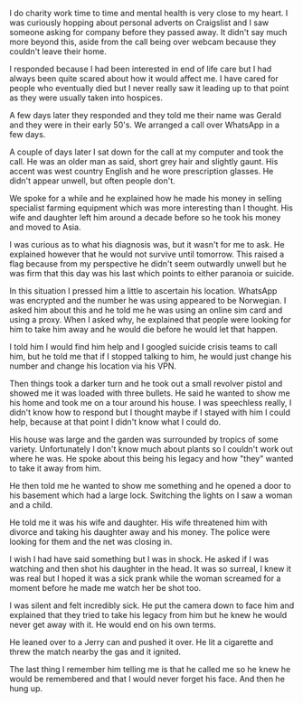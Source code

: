 I do charity work time to time and mental health is very close to my heart. I was curiously hopping about personal adverts on Craigslist and I saw someone asking for company before they passed away. It didn't say much more beyond this, aside from the call being over webcam because they couldn't leave their home.

I responded because I had been interested in end of life care but I had always been quite scared about how it would affect me. I have cared for people who eventually died but I never really saw it leading up to that point as they were usually taken into hospices.

A few days later they responded and they told me their name was Gerald and they were in their early 50's. We arranged a call over WhatsApp in a few days.

A couple of days later I sat down for the call at my computer and took the call. He was an older man as said, short grey hair and slightly gaunt. His accent was west country English and he wore prescription glasses. He didn't appear unwell, but often people don't.

We spoke for a while and he explained how he made his money in selling specialist farming equipment which was more interesting than I thought. His wife and daughter left him around a decade before so he took his money and moved to Asia.

I was curious as to what his diagnosis was, but it wasn't for me to ask. He explained however that he would not survive until tomorrow. This raised a flag because from my perspective he didn't seem outwardly unwell but he was firm that this day was his last which points to either paranoia or suicide.

In this situation I pressed him a little to ascertain his location. WhatsApp was encrypted and the number he was using appeared to be Norwegian. I asked him about this and he told me he was using an online sim card and using a proxy. When I asked why, he explained that people were looking for him to take him away and he would die before he would let that happen.

I told him I would find him help and I googled suicide crisis teams to call him, but he told me that if I stopped talking to him, he would just change his number and change his location via his VPN.

Then things took a darker turn and he took out a small revolver pistol and showed me it was loaded with three bullets. He said he wanted to show me his home and took me on a tour around his house. I was speechless really, I didn't know how to respond but I thought maybe if I stayed with him I could help, because at that point I didn't know what I could do.

His house was large and the garden was surrounded by tropics of some variety. Unfortunately I don't know much about plants so I couldn't work out where he was. He spoke about this being his legacy and how "they" wanted to take it away from him.

He then told me he wanted to show me something and he opened a door to his basement which had a large lock. Switching the lights on I saw a woman and a child.

He told me it was his wife and daughter. His wife threatened him with divorce and taking his daughter away and his money. The police were looking for them and the net was closing in.

I wish I had have said something but I was in shock. He asked if I was watching and then shot his daughter in the head. It was so surreal, I knew it was real but I hoped it was a sick prank while the woman screamed for a moment before he made me watch her be shot too.

I was silent and felt incredibly sick. He put the camera down to face him and explained that they tried to take his legacy from him but he knew he would never get away with it. He would end on his own terms.

He leaned over to a Jerry can and pushed it over. He lit a cigarette and threw the match nearby the gas and it ignited.

The last thing I remember him telling me is that he called me so he knew he would be remembered and that I would never forget his face. And then he hung up.